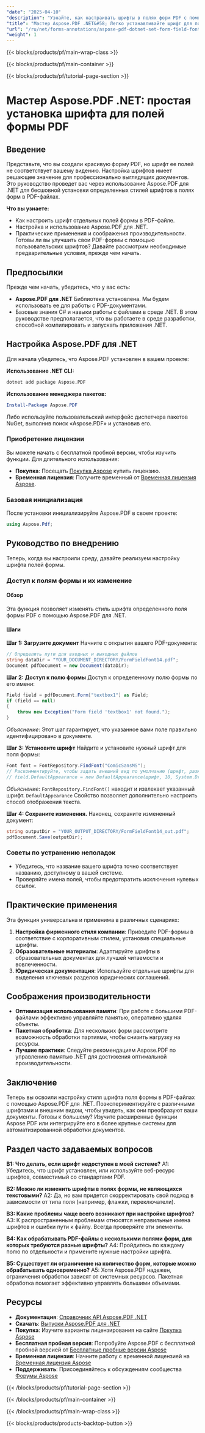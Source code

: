 ```yaml
---
"date": "2025-04-10"
"description": "Узнайте, как настраивать шрифты в полях форм PDF с помощью Aspose.PDF для .NET, из этого подробного руководства."
"title": "Мастер Aspose.PDF .NET&#58; Легко устанавливайте шрифт для полей форм PDF"
"url": "/ru/net/forms-annotations/aspose-pdf-dotnet-set-form-field-font/"
"weight": 1
---
```


{{< blocks/products/pf/main-wrap-class >}}

{{< blocks/products/pf/main-container >}}

{{< blocks/products/pf/tutorial-page-section >}}


# Мастер Aspose.PDF .NET: простая установка шрифта для полей формы PDF

## Введение
Представьте, что вы создали красивую форму PDF, но шрифт ее полей не соответствует вашему видению. Настройка шрифтов имеет решающее значение для профессионально выглядящих документов. Это руководство проведет вас через использование Aspose.PDF для .NET для бесшовной установки определенных стилей шрифтов в полях форм в PDF-файлах.

**Что вы узнаете:**
- Как настроить шрифт отдельных полей формы в PDF-файле.
- Настройка и использование Aspose.PDF для .NET.
- Практические применения и соображения производительности.
Готовы ли вы улучшить свои PDF-формы с помощью пользовательских шрифтов? Давайте рассмотрим необходимые предварительные условия, прежде чем начать.

## Предпосылки
Прежде чем начать, убедитесь, что у вас есть:
- **Aspose.PDF для .NET** Библиотека установлена. Мы будем использовать ее для работы с PDF-документами.
- Базовые знания C# и навыки работы с файлами в среде .NET.
В этом руководстве предполагается, что вы работаете в среде разработки, способной компилировать и запускать приложения .NET.

## Настройка Aspose.PDF для .NET
Для начала убедитесь, что Aspose.PDF установлен в вашем проекте:

**Использование .NET CLI:**
```bash
dotnet add package Aspose.PDF
```

**Использование менеджера пакетов:**
```powershell
Install-Package Aspose.PDF
```

Либо используйте пользовательский интерфейс диспетчера пакетов NuGet, выполнив поиск «Aspose.PDF» и установив его.

### Приобретение лицензии
Вы можете начать с бесплатной пробной версии, чтобы изучить функции. Для длительного использования:
- **Покупка**: Посещать [Покупка Aspose](https://purchase.aspose.com/buy) купить лицензию.
- **Временная лицензия**: Получите временный от [Временная лицензия Aspose](https://purchase.aspose.com/temporary-license/).

### Базовая инициализация
После установки инициализируйте Aspose.PDF в своем проекте:

```csharp
using Aspose.Pdf;
```

## Руководство по внедрению
Теперь, когда вы настроили среду, давайте реализуем настройку шрифта полей формы.

### Доступ к полям формы и их изменение
#### Обзор
Эта функция позволяет изменять стиль шрифта определенного поля формы PDF с помощью Aspose.PDF для .NET.

#### Шаги
**Шаг 1: Загрузите документ**
Начните с открытия вашего PDF-документа:

```csharp
// Определить пути для входных и выходных файлов
string dataDir = "YOUR_DOCUMENT_DIRECTORY/FormFieldFont14.pdf";
Document pdfDocument = new Document(dataDir);
```

**Шаг 2: Доступ к полю формы**
Доступ к определенному полю формы по его имени:

```csharp
Field field = pdfDocument.Form["textbox1"] as Field;
if (field == null)
{
    throw new Exception("Form field 'textbox1' not found.");
}
```
*Объяснение*: Этот шаг гарантирует, что указанное вами поле правильно идентифицировано в документе.

**Шаг 3: Установите шрифт**
Найдите и установите нужный шрифт для поля формы:

```csharp
Font font = FontRepository.FindFont("ComicSansMS");
// Раскомментируйте, чтобы задать внешний вид по умолчанию (шрифт, размер, цвет)
// field.DefaultAppearance = new DefaultAppearance(шрифт, 10, System.Drawing.Color.Black);
```
*Объяснение*: `FontRepository.FindFont()` находит и извлекает указанный шрифт. `DefaultAppearance` Свойство позволяет дополнительно настроить способ отображения текста.

**Шаг 4: Сохраните изменения.**
Наконец, сохраните измененный документ:

```csharp
string outputDir = "YOUR_OUTPUT_DIRECTORY/FormFieldFont14_out.pdf";
pdfDocument.Save(outputDir);
```

### Советы по устранению неполадок
- Убедитесь, что название вашего шрифта точно соответствует названию, доступному в вашей системе.
- Проверяйте имена полей, чтобы предотвратить исключения нулевых ссылок.

## Практические применения
Эта функция универсальна и применима в различных сценариях:
1. **Настройка фирменного стиля компании**: Приведите PDF-формы в соответствие с корпоративным стилем, установив специальные шрифты.
2. **Образовательные материалы**: Адаптируйте шрифты в образовательных документах для лучшей читаемости и вовлеченности.
3. **Юридическая документация**: Используйте отдельные шрифты для выделения ключевых разделов юридических соглашений.

## Соображения производительности
- **Оптимизация использования памяти**: При работе с большими PDF-файлами эффективно управляйте памятью, оперативно удаляя объекты.
- **Пакетная обработка**: Для нескольких форм рассмотрите возможность обработки партиями, чтобы снизить нагрузку на ресурсы.
- **Лучшие практики**: Следуйте рекомендациям Aspose.PDF по управлению памятью .NET для достижения оптимальной производительности.

## Заключение
Теперь вы освоили настройку стиля шрифта поля формы в PDF-файлах с помощью Aspose.PDF для .NET. Поэкспериментируйте с различными шрифтами и внешним видом, чтобы увидеть, как они преобразуют ваши документы. Готовы к большему? Изучите расширенные функции Aspose.PDF или интегрируйте его в более крупные системы для автоматизированной обработки документов.

## Раздел часто задаваемых вопросов
**В1: Что делать, если шрифт недоступен в моей системе?**
A1: Убедитесь, что шрифт установлен, или используйте веб-ресурс шрифтов, совместимый со стандартами PDF.

**В2: Можно ли изменить шрифты в полях формы, не являющихся текстовыми?**
A2: Да, но вам придется скорректировать свой подход в зависимости от типа поля (например, флажки, переключатели).

**В3: Какие проблемы чаще всего возникают при настройке шрифтов?**
A3: К распространенным проблемам относятся неправильные имена шрифтов и ошибки пути к файлу. Всегда проверяйте эти элементы.

**В4: Как обрабатывать PDF-файлы с несколькими полями форм, для которых требуются разные шрифты?**
A4: Пройдитесь по каждому полю по отдельности и примените нужные настройки шрифта.

**В5: Существует ли ограничение на количество форм, которые можно обрабатывать одновременно?**
A5: Хотя Aspose.PDF надежен, ограничения обработки зависят от системных ресурсов. Пакетная обработка помогает эффективно управлять большими объемами.

## Ресурсы
- **Документация**: [Справочник API Aspose.PDF .NET](https://reference.aspose.com/pdf/net/)
- **Скачать**: [Выпуски Aspose.PDF для .NET](https://releases.aspose.com/pdf/net/)
- **Покупка**: Изучите варианты лицензирования на сайте [Покупка Aspose](https://purchase.aspose.com/buy)
- **Бесплатная пробная версия**: Попробуйте Aspose.PDF с бесплатной пробной версией от [Бесплатные пробные версии Aspose](https://releases.aspose.com/pdf/net/)
- **Временная лицензия**: Начните работу с временной лицензией на [Временная лицензия Aspose](https://purchase.aspose.com/temporary-license/)
- **Поддерживать**: Присоединяйтесь к обсуждениям сообщества [Форумы Aspose](https://forum.aspose.com/c/pdf/10)

{{< /blocks/products/pf/tutorial-page-section >}}

{{< /blocks/products/pf/main-container >}}

{{< /blocks/products/pf/main-wrap-class >}}

{{< blocks/products/products-backtop-button >}}